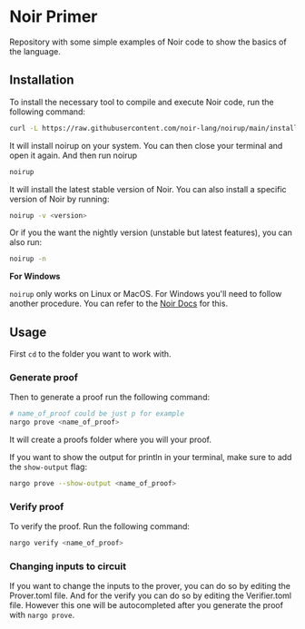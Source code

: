 # Noir Primer

Repository with some simple examples of Noir code to show the basics of the language.

## Installation

To install the necessary tool to compile and execute Noir code, run the following command:

```bash
curl -L https://raw.githubusercontent.com/noir-lang/noirup/main/install | bash
```

It will install noirup on your system. You can then close your terminal and open it again. And then run noirup

```bash
noirup
```

It will install the latest stable version of Noir. You can also install a specific version of Noir by running:

```bash
noirup -v <version>
```

Or if you the want the nightly version (unstable but latest features), you can also run:

```bash
noirup -n
```

**For Windows**

`noirup` only works on Linux or MacOS. For Windows you'll need to follow another procedure. You can refer to the [Noir Docs](https://noir-lang.org/getting_started/nargo_installation#windows-powershell) for this.

## Usage

First `cd` to the folder you want to work with.

### Generate proof

Then to generate a proof run the following command:

```bash
# name_of_proof could be just p for example
nargo prove <name_of_proof>
```

It will create a proofs folder where you will your proof.

If you want to show the output for println in your terminal, make sure to add the
`show-output` flag:

```bash
nargo prove --show-output <name_of_proof>
```

### Verify proof

To verify the proof. Run the following command:

```bash
nargo verify <name_of_proof>
```

### Changing inputs to circuit

If you want to change the inputs to the prover, you can do so by editing the Prover.toml file. And for the verify you can do so by editing the Verifier.toml file. However this one will be autocompleted after you generate the proof with `nargo prove`.
